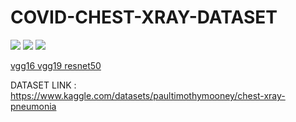# COVID-CHEST-XRAY-DATASET


<img src="https://user-images.githubusercontent.com/58718316/162630076-8affc4f8-b70c-48fb-bc52-6b247a0ee61e.jpg" />

<img src="https://user-images.githubusercontent.com/58718316/162630082-22e120aa-aa74-4e7e-8c41-258dc10cb236.jpg" />
<img src="https://user-images.githubusercontent.com/58718316/162630083-68d3e0e6-7a35-45d8-a7e2-6db64810e17c.jpg" />




<p><a href="https://pyimagesearch.com/2017/03/20/imagenet-vggnet-resnet-inception-xception-keras/">vgg16 vgg19 resnet50</a></p>

 DATASET LINK  :  https://www.kaggle.com/datasets/paultimothymooney/chest-xray-pneumonia
